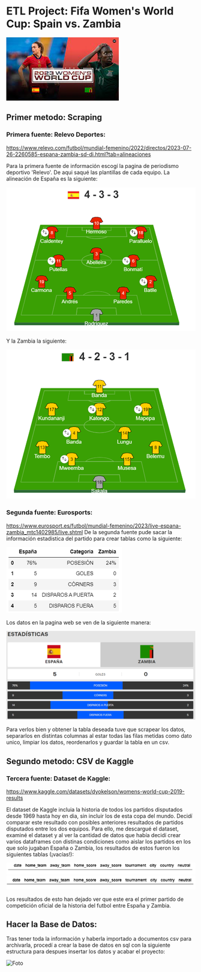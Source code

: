 # ETL Project: Fifa Women's World Cup: Spain vs. Zambia
![Foto](Imagenes/Portada.jpeg)

## Primer metodo: Scraping
### Primera fuente: Relevo Deportes: 
https://www.relevo.com/futbol/mundial-femenino/2022/directos/2023-07-26-2260585-espana-zambia-sd-di.html?tab=alineaciones

Para la primera fuente de información escogí la pagina de periodismo deportivo 'Relevo'. De aqui saqué las plantillas de cada equipo.
La alineación de España es la siguiente:

![Foto](Imagenes/esp_alineacion.png)

Y la Zambia la siguiente: 

![Foto](Imagenes/zamb_alineacion.png)

### Segunda fuente: Eurosports: 
https://www.eurosport.es/futbol/mundial-femenino/2023/live-espana-zambia_mtc1402985/live.shtml
De la segunda fuente pude sacar la información estadistica del partido para crear tablas como la siguiente: 

![Foto](Imagenes/stats.png)

Los datos en la pagina web se ven de la siguiente manera: 

![Foto](Imagenes/estadisticas.png)

Para verlos bien y obtener la tabla deseada tuve que scrapear los datos, separarlos en distintas columnas al estar todas las filas metidas como dato unico, limpiar los datos, reordenarlos y guardar la tabla en un csv.

## Segundo metodo: CSV de Kaggle
### Tercera fuente: Dataset de Kaggle:
https://www.kaggle.com/datasets/dyokelson/womens-world-cup-2019-results

El dataset de Kaggle incluia la historia de todos los partidos disputados desde 1969 hasta hoy en dia, sin incluir los de esta copa del mundo. Decidí comparar este resultado con posibles anteriores resultados de partidos disputados entre los dos equipos. Para ello, me descargué el dataset, examiné el dataset y al ver la cantidad de datos que había decidí crear varios dataframes con distinas condiciones como aislar los partidos en los que solo jugaban España o Zambia, los resultados de estos fueron los siguientes tablas (¡vacías!):

![Foto](Imagenes/sp_zamb_hist.png)
![Foto](Imagenes/zamb_sp_hist.png)

Los resultados de esto han dejado ver que este era el primer partido de competición oficial de la historia del futbol entre España y Zambia.

## Hacer la Base de Datos:
Tras tener toda la información y haberla importado a documentos csv para archivarla, procedí a crear la base de datos en sql con la siguiente estructura para despues insertar los datos y acabar el proyecto:

![Foto](https://github.com/delbrioariasl/W4_ETL_Project/blob/main/SQL_database/Modelo%20entidad%20relaci%C3%B3n.png)
